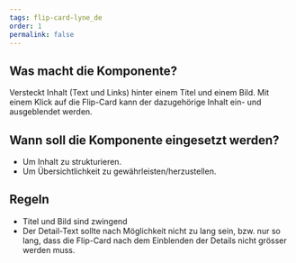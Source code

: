 ```yaml
---
tags: flip-card-lyne_de
order: 1
permalink: false
---
```


## Was macht die Komponente?
Versteckt Inhalt (Text und Links) hinter einem Titel und einem Bild. Mit einem Klick auf die Flip-Card kann der dazugehörige Inhalt ein- und ausgeblendet werden.

## Wann soll die Komponente eingesetzt werden? 
* Um Inhalt zu strukturieren.
* Um Übersichtlichkeit zu gewährleisten/herzustellen.

## Regeln
* Titel und Bild sind zwingend
* Der Detail-Text sollte nach Möglichkeit nicht zu lang sein, bzw. nur so lang, dass die Flip-Card nach dem Einblenden der Details nicht grösser werden muss.
